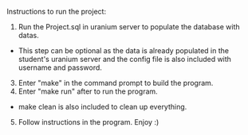 Instructions to run the project: 
1. Run the Project.sql in uranium server to populate the database with datas.
* This step can be optional as the data is already populated in the student's uranium server and the config file is also included with username and password.
3. Enter "make" in the command prompt to build the program.
4. Enter "make run" after to run the program.
* make clean is also included to clean up everything.  
5. Follow instructions in the program. Enjoy :)
